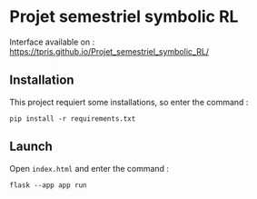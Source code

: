 # Projet semestriel symbolic RL

Interface available on : https://tpris.github.io/Projet_semestriel_symbolic_RL/

## Installation
This project requiert some installations, so enter the command :
```
pip install -r requirements.txt
```

## Launch

Open `index.html` and enter the command :
```
flask --app app run
```